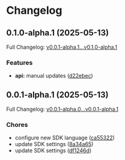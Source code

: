 # Changelog

## 0.1.0-alpha.1 (2025-05-13)

Full Changelog: [v0.0.1-alpha.1...v0.1.0-alpha.1](https://github.com/carbon-aware/scheduler-client-typescript/compare/v0.0.1-alpha.1...v0.1.0-alpha.1)

### Features

* **api:** manual updates ([d22ebec](https://github.com/carbon-aware/scheduler-client-typescript/commit/d22ebec49d856e92c9c9fe0022f9bf09fc232cee))

## 0.0.1-alpha.1 (2025-05-13)

Full Changelog: [v0.0.1-alpha.0...v0.0.1-alpha.1](https://github.com/carbon-aware/scheduler-client-typescript/compare/v0.0.1-alpha.0...v0.0.1-alpha.1)

### Chores

* configure new SDK language ([ca55322](https://github.com/carbon-aware/scheduler-client-typescript/commit/ca55322cafc33483f7aa3f8dbc9cc7f66fda5b77))
* update SDK settings ([8a34a65](https://github.com/carbon-aware/scheduler-client-typescript/commit/8a34a657e0810c0bcf16c7f3285e883285b7c098))
* update SDK settings ([df1246d](https://github.com/carbon-aware/scheduler-client-typescript/commit/df1246dd4077fa319cfaf95269a001bd4374bd0b))
